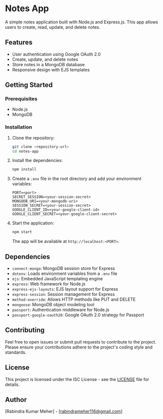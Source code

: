 
# Notes App

A simple notes application built with Node.js and Express.js. This app allows users to create, read, update, and delete notes.

## Features

- User authentication using Google OAuth 2.0
- Create, update, and delete notes
- Store notes in a MongoDB database
- Responsive design with EJS templates

## Getting Started

### Prerequisites

- Node.js
- MongoDB

### Installation

1. Clone the repository:

   ```bash
   git clone <repository-url>
   cd notes-app
   ```

2. Install the dependencies:

   ```bash
   npm install
   ```

3. Create a `.env` file in the root directory and add your environment variables:

   ```env
   PORT=<port>
   SECRET_SESSION=<your-session-secret>
   MONGODB_URI=<your-mongodb-uri>
   SESSION_SECRET=<your-session-secret>
   GOOGLE_CLIENT_ID=<your-google-client-id>
   GOOGLE_CLIENT_SECRET=<your-google-client-secret>
   ```

4. Start the application:

   ```bash
   npm start
   ```

   The app will be available at `http://localhost:<PORT>`.

## Dependencies

- `connect-mongo`: MongoDB session store for Express
- `dotenv`: Loads environment variables from a `.env` file
- `ejs`: Embedded JavaScript templating engine
- `express`: Web framework for Node.js
- `express-ejs-layouts`: EJS layout support for Express
- `express-session`: Session management for Express
- `method-override`: Allows HTTP methods like PUT and DELETE
- `mongoose`: MongoDB object modeling tool
- `passport`: Authentication middleware for Node.js
- `passport-google-oauth20`: Google OAuth 2.0 strategy for Passport

## Contributing

Feel free to open issues or submit pull requests to contribute to the project. Please ensure your contributions adhere to the project's coding style and standards.

## License

This project is licensed under the ISC License - see the [LICENSE](LICENSE) file for details.

## Author

[Rabindra Kumar Meher] - [rabindrameher116@gmail.com]

